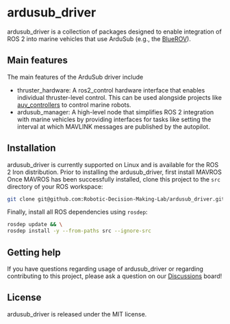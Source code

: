 # ardusub_driver

ardusub_driver is a collection of packages designed to enable integration of
ROS 2 into marine vehicles that use ArduSub (e.g., the [BlueROV](https://bluerobotics.com/)).

## Main features

The main features of the ArduSub driver include

* thruster_hardware: A ros2_control hardware interface that enables individual
  thruster-level control. This can be used alongside projects like
  [auv_controllers](https://github.com/Robotic-Decision-Making-Lab/auv_controllers)
  to control marine robots.
* ardusub_manager: A high-level node that simplifies ROS 2 integration with
  marine vehicles by providing interfaces for tasks like setting the interval
  at which MAVLINK messages are published by the autopilot.

## Installation

ardusub_driver is currently supported on Linux and is available for the ROS 2
Iron distribution. Prior to installing the ardusub_driver, first install MAVROS
Once MAVROS has been successfully installed, clone this project to the
`src` directory of your ROS workspace:

```bash
git clone git@github.com:Robotic-Decision-Making-Lab/ardusub_driver.git
```

Finally, install all ROS dependencies using `rosdep`:

```bash
rosdep update && \
rosdep install -y --from-paths src --ignore-src
```

## Getting help

If you have questions regarding usage of ardusub_driver or regarding
contributing to this project, please ask a question on our [Discussions](https://github.com/Robotic-Decision-Making-Lab/ardusub_driver/discussions)
board!

## License

ardusub_driver is released under the MIT license.
